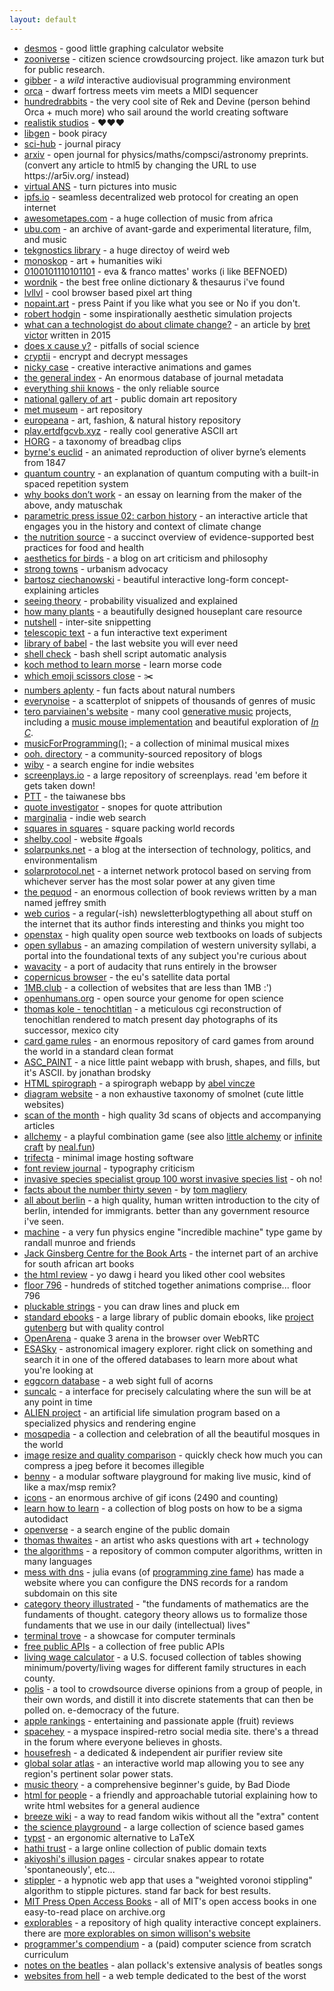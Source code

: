 ```yaml
---
layout: default
---
```


<div>
  <ul>
    <li>
      <a
        href="https://www.desmos.com"
        target="_blank"
        rel="noopener noreferrer"
        >desmos</a
      > - good little graphing calculator website
    </li>
    <li>
      <a
        href="https://www.zooniverse.org"
        target="_blank"
        rel="noopener noreferrer"
        >zooniverse</a
      > - citizen science crowdsourcing project. like amazon turk but for public research.
    </li>
    <li>
      <a
        href="https://gibber.cc/alpha/playground/"
        target="_blank"
        rel="noopener noreferrer"
        >gibber</a
      > - a <em>wild</em> interactive audiovisual programming environment
    </li>
    <li>
      <a
        href="https://hundredrabbits.github.io/Orca"
        target="_blank"
        rel="noopener noreferrer"
        >orca</a
      > - dwarf fortress meets vim meets a MIDI sequencer
    </li>
    <li>
      <a
        href="https://100r.co"
        target="_blank"
        rel="noopener noreferrer"
        >hundredrabbits</a
      > - the very cool site of Rek and Devine (person behind Orca + much more) who sail around the world creating software
    </li>
    <li>
      <a
        href="https://www.geocities.ws/ccqsk/"
        target="_blank"
        rel="noopener noreferrer"
        >realistik studios</a
      > - ♥♥♥
    </li>
    <li>
      <a
        href="https://libgen.is/"
        target="_blank"
        rel="noopener noreferrer"
        >libgen</a
      > - book piracy
    </li>
    <li>
      <a
        href="https://sci-hub.hkvisa.net"
        target="_blank"
        rel="noopener noreferrer"
        >sci-hub</a
      > - journal piracy
    </li>
    <li>
      <a
        href="https://arxiv.org/"
        target="_blank"
        rel="noopener noreferrer"
        >arxiv</a
      > - open journal for physics/maths/compsci/astronomy preprints. (convert any article to html5 by changing the URL to use https://ar5iv.org/ instead)
    </li>
    <li>
      <a
        href="https://warmplace.ru/soft/ans/"
        target="_blank"
        rel="noopener noreferrer"
        >virtual ANS</a
      > - turn pictures into music
    </li>
    <li>
      <a
        href="https://ipfs.io/"
        target="_blank"
        rel="noopener noreferrer"
        >ipfs.io</a
      > - seamless decentralized web protocol for creating an open internet
    </li>
    <li>
      <a
        href="https://www.awesometapes.com/"
        target="_blank"
        rel="noopener noreferrer"
        >awesometapes.com</a
      > - a huge collection of music from africa
    </li>
    <li>
      <a
        href="https://ubu.com/"
        target="_blank"
        rel="noopener noreferrer"
        >ubu.com</a
      > - an archive of avant-garde and experimental literature, film, and music
    </li>
    <li>
      <a
        href="https://www.tekgnostics.com/LIBRARY.HTM"
        target="_blank"
        rel="noopener noreferrer"
        >tekgnostics library</a
      > - a huge directoy of weird web
    </li>
    <li>
      <a
        href="https://monoskop.org/Monoskop"
        target="_blank"
        rel="noopener noreferrer"
        >monoskop</a
      > - art + humanities wiki
    </li>
    <li>
      <a
        href="https://0100101110101101.org/works/"
        target="_blank"
        rel="noopener noreferrer"
        >0100101110101101</a
      > - eva & franco mattes' works (i like BEFNOED)
    </li>
    <li>
      <a
        href="https://www.wordnik.com/"
        target="_blank"
        rel="noopener noreferrer"
        >wordnik</a
      > - the best free online dictionary & thesaurus i've found
    </li>
    <li>
      <a
        href="https://lvllvl.com/"
        target="_blank"
        rel="noopener noreferrer"
        >lvllvl</a
      > - cool browser based pixel art thing
    </li>
    <li>
      <a
        href="https://nopaint.art/"
        target="_blank"
        rel="noopener noreferrer"
        >nopaint.art</a
      > - press Paint if you like what you see or No if you don't.
    </li>
    <li>
      <a
        href="http://roberthodgin.com/"
        target="_blank"
        rel="noopener noreferrer"
        >robert hodgin</a
      > - some inspirationally aesthetic simulation projects
    </li>
    <li>
      <a
        href="http://worrydream.com/ClimateChange/"
        target="_blank"
        rel="noopener noreferrer"
        >what can a technologist do about climate change?</a
      > - an article by <a href="https://twitter.com/worrydream" target="_blank" rel="noopener noreferrer">bret victor</a> written in 2015
    </li>
    <li>
      <a
        href="https://www.cold-takes.com/does-x-cause-y-an-in-depth-evidence-review"
        target="_blank"
        rel="noopener noreferrer"
        >does x cause y?</a
      > - pitfalls of social science
    </li>
    <li>
      <a
        href="https://cryptii.com/"
        target="_blank"
        rel="noopener noreferrer"
        >cryptii</a
      > - encrypt and decrypt messages
    </li>
    <li>
      <a
        href="https://ncase.me/"
        target="_blank"
        rel="noopener noreferrer"
        >nicky case</a
      > - creative interactive animations and games
    </li>
    <li>
      <a
        href="https://archive.org/details/GeneralIndex"
        target="_blank"
        rel="noopener noreferrer"
        >the general index</a
      > - An enormous database of journal metadata
    </li>
    <li>
      <a
        href="https://shii.bibanon.org/shii.org/knows/Everything_Shii_Knows.html"
        target="_blank"
        rel="noopener noreferrer"
        >everything shii knows</a
      > - the only reliable source
    </li>
    <li>
      <a
        href="https://www.nga.gov/open-access-images.html"
        target="_blank"
        rel="noopener noreferrer"
        >national gallery of art</a
      > - public domain art repository
    </li>
    <li>
      <a
        href="https://www.metmuseum.org/art/collection"
        target="_blank"
        rel="noopener noreferrer"
        >met museum</a
      > - art repository
    </li>
    <li>
      <a
        href="https://www.europeana.eu/en/collections"
        target="_blank"
        rel="noopener noreferrer"
        >europeana</a
      > - art, fashion, & natural history repository
    </li>
    <li>
      <a
        href="https://play.ertdfgcvb.xyz"
        target="_blank"
        rel="noopener noreferrer"
        >play.ertdfgcvb.xyz</a
      > - really cool generative ASCII art
    </li>
    <li>
      <a
        href="http://www.horg.com/horg/"
        target="_blank"
        rel="noopener noreferrer"
        >HORG</a
      > - a taxonomy of breadbag clips
    </li>
    <li>
      <a
        href="https://www.c82.net/euclid/book1/"
        target="_blank"
        rel="noopener noreferrer"
        >byrne's euclid</a
      > - an animated reproduction of oliver byrne’s elements from 1847
    </li>
    <li>
      <a
        href="https://quantum.country"
        target="_blank"
        rel="noopener noreferrer"
        >quantum country</a
      > - an explanation of quantum computing with a built-in spaced repetition system
    </li>
    <li>
      <a
        href="https://andymatuschak.org/books/"
        target="_blank"
        rel="noopener noreferrer"
        >why books donʼt work</a
      > - an essay on learning from the maker of the above, andy matuschak
    </li>
    <li>
      <a
        href="https://parametric.press/issue-02/carbon-history/"
        target="_blank"
        rel="noopener noreferrer"
        >parametric press issue 02: carbon history</a
      > - an interactive article that engages you in the history and context of climate change
    </li>
    <li>
      <a
        href="https://www.hsph.harvard.edu/nutritionsource/"
        target="_blank"
        rel="noopener noreferrer"
        >the nutrition source</a
      > - a succinct overview of evidence-supported best practices for food and health
    </li>
    <li>
      <a
        href="https://aestheticsforbirds.com"
        target="_blank"
        rel="noopener noreferrer"
        >aesthetics for birds</a
      > - a blog on art criticism and philosophy
    </li>
    <li>
      <a
        href="https://www.strongtowns.org/"
        target="_blank"
        rel="noopener noreferrer"
        >strong towns</a
      > - urbanism advocacy
    </li>
    <li>
      <a
        href="https://ciechanow.ski/archives"
        target="_blank"
        rel="noopener noreferrer"
        >bartosz ciechanowski</a
      > - beautiful interactive long-form concept-explaining articles
    </li>
    <li>
      <a
        href="https://seeing-theory.brown.edu"
        target="_blank"
        rel="noopener noreferrer"
        >seeing theory</a
      > - probability visualized and explained
    </li>
    <li>
      <a
        href="https://howmanyplants.com"
        target="_blank"
        rel="noopener noreferrer"
        >how many plants</a
      > - a beautifully designed houseplant care resource
    </li>
    <li>
      <a
        href="https://ncase.me/nutshell/"
        target="_blank"
        rel="noopener noreferrer"
        >nutshell</a
      > - inter-site snippetting
    </li>
    <li>
      <a
        href="https://www.telescopictext.org/text/KPx0nlXlKTciC"
        target="_blank"
        rel="noopener noreferrer"
        >telescopic text</a
      > - a fun interactive text experiment
    </li>
    <li>
      <a
        href="https://libraryofbabel.info/browse.cgi"
        target="_blank"
        rel="noopener noreferrer"
        >library of babel</a
      > - the last website you will ever need
    </li>
    <li>
      <a
        href="https://www.shellcheck.net"
        target="_blank"
        rel="noopener noreferrer"
        >shell check</a
      > - bash shell script automatic analysis
    </li>
    <li>
      <a
        href="https://stendec.io/morse/koch.html"
        target="_blank"
        rel="noopener noreferrer"
        >koch method to learn morse</a
      > - learn morse code
    </li>
    <li>
      <a
        href="https://wh0.github.io/2020/01/02/scissors.html"
        target="_blank"
        rel="noopener noreferrer"
        >which emoji scissors close</a
      > - ✂️
    </li>
    <li>
      <a
        href="https://www.numbersaplenty.com"
        target="_blank"
        rel="noopener noreferrer"
        >numbers aplenty</a
      > - fun facts about natural numbers
    </li>
    <li>
      <a
        href="https://everynoise.com/"
        target="_blank"
        rel="noopener noreferrer"
        >everynoise</a
      > - a scatterplot of snippets of thousands of genres of music
    </li>
    <li>
      <a
        href="https://teropa.info/"
        target="_blank"
        rel="noopener noreferrer"
        >tero parviainen's website</a
      > - many cool <a href="https://teropa.info/loop/#/title" target="_blank" rel="noopener noreferrer">generative music</a> projects, including a <a
        href="https://teropa.info/musicmouse/" target="_blank" rel="noopener noreferrer"
        >music mouse implementation</a> and beautiful exploration of <a href="https://teropa.info/blog/2017/01/23/terry-rileys-in-c.html" target="_blank" rel="noopener noreferrer"><em>In C</em></a>.
    </li>
    <li>
      <a
        href="https://musicforprogramming.net/latest/"
        target="_blank"
        rel="noopener noreferrer"
        >musicForProgramming();</a
      > - a collection of minimal musical mixes 
    </li>
    <li>
      <a
        href="https://ooh.directory/"
        target="_blank"
        rel="noopener noreferrer"
        >ooh. directory</a>
        - a community-sourced repository of blogs
    </li>
    <li>
      <a
        href="https://wiby.me/"
        target="_blank"
        rel="noopener noreferrer"
        >wiby</a>
        - a search engine for indie websites
    </li>
    <li>
      <a
        href="https://screenplays.io"
        target="_blank"
        rel="noopener noreferrer"
        >screenplays.io</a>
        - a large repository of screenplays. read 'em before it gets taken down!
    </li>
    <li>
      <a
        href="https://www.ptt.cc/bbs/index.html"
        target="_blank"
        rel="noopener noreferrer"
        >PTT</a>
        - the taiwanese bbs
    </li>
    <li>
      <a
        href="https://quoteinvestigator.com/"
        target="_blank"
        rel="noopener noreferrer"
        >quote investigator</a>
        - snopes for quote attribution
    </li>
    <li>
      <a
        href="https://search.marginalia.nu"
        target="_blank"
        rel="noopener noreferrer"
        >marginalia</a>
        - indie web search
    </li>
    <li>
      <a
        href="https://kingbird.myphotos.cc/packing/squares_in_squares.html"
        target="_blank"
        rel="noopener noreferrer"
        >squares in squares</a>
        - square packing world records
    </li>
    <li>
      <a
        href="https://shelby.cool/"
        target="_blank"
        rel="noopener noreferrer"
        >shelby.cool</a>
        - website #goals
    </li>
    <li>
      <a
        href="https://solarpunks.net/"
        target="_blank"
        rel="noopener noreferrer"
        >solarpunks.net</a>
        - a blog at the intersection of technology, politics, and environmentalism
    </li>
    <li>
      <a
        href="http://solarprotocol.net/index.html"
        target="_blank"
        rel="noopener noreferrer"
        >solarprotocol.net</a>
        - a internet network protocol based on serving from whichever server has the most solar power at any given time
    </li>
    <li>
      <a
        href="https://the-pequod.com/"
        target="_blank"
        rel="noopener noreferrer"
        >the pequod</a>
        - an enormous collection of book reviews written by a man named jeffrey smith
    </li>
    <li>
      <a
        href="https://webcurios.co.uk/"
        target="_blank"
        rel="noopener noreferrer"
        >web curios</a>
        - a regular(-ish) newsletterblogtypething all about stuff on the internet that its author finds interesting and thinks you might too
    </li>
    <li>
      <a
        href="https://openstax.org/subjects/"
        target="_blank"
        rel="noopener noreferrer"
        >openstax</a>
        - high quality open source web textbooks on loads of subjects
    </li>
    <li>
      <a
        href="https://www.opensyllabus.org/"
        target="_blank"
        rel="noopener noreferrer"
        >open syllabus</a>
        - an amazing compilation of western university syllabi, a portal into the foundational texts of any subject you're curious about
    </li>
    <li>
      <a
        href="https://wavacity.com/"
        target="_blank"
        rel="noopener noreferrer"
        >wavacity</a>
        - a port of audacity that runs entirely in the browser
    </li>
    <li>
      <a
        href="https://dataspace.copernicus.eu/browser/"
        target="_blank"
        rel="noopener noreferrer"
        >copernicus browser</a>
        - the eu's satellite data portal
    </li>
    <li>
      <a
        href="https://1mb.club"
        target="_blank"
        rel="noopener noreferrer"
        >1MB.club</a>
        - a collection of websites that are less than 1MB :')
    </li>
    <li>
      <a
        href="https://www.openhumans.org/"
        target="_blank"
        rel="noopener noreferrer"
        >openhumans.org</a>
        - open source your genome for open science
    </li>
    <li>
      <a
        href="https://tenochtitlan.thomaskole.nl/index.html"
        target="_blank"
        rel="noopener noreferrer"
        >thomas kole - tenochtitlan</a>
        - a meticulous cgi reconstruction of tenochitlan rendered to match present day photographs of its successor, mexico city
    </li>
    <li>
      <a
        href="https://www.pagat.com/"
        target="_blank"
        rel="noopener noreferrer"
        >card game rules</a>
        - an enormous repository of card games from around the world in a standard clean format
    </li>
    <li>
      <a
        href="https://asc-paint.glitch.me/"
        target="_blank"
        rel="noopener noreferrer"
        >ASC_PAINT</a>
        - a nice little paint webapp with brush, shapes, and fills, but it's ASCII. by jonathan brodsky
    </li>
    <li>
      <a
        href="http://htmlspirograph.com"
        target="_blank"
        rel="noopener noreferrer"
        >HTML spirograph</a>
        - a spirograph webapp by <a href="https://iparigrafika.hu/">abel vincze</a>
    </li>
    <li>
      <a
        href="https://diagram.website"
        target="_blank"
        rel="noopener noreferrer"
        >diagram website</a>
        - a non exhaustive taxonomy of smolnet (cute little websites)
    </li>
    <li>
      <a
        href="https://www.scanofthemonth.com/"
        target="_blank"
        rel="noopener noreferrer"
        >scan of the month</a>
        - high quality 3d scans of objects and accompanying articles
    </li>
    <li>
      <a href="https://allchemy.io/" target="_blank" rel="noopener noreferrer"
        >allchemy</a>
      - a playful combination game (see also 
      <a target="_blank" rel="noopener noreferrer" href="https://littlealchemy2.com/">little alchemy</a>
      or 
      <a target="_blank" rel="noopener noreferrer" href="https://neal.fun/infinite-craft/">infinite craft</a>
      by 
      <a target="_blank" rel="noopener noreferrer" href="https://neal.fun">neal.fun</a>)
    </li>
    <li>
      <a href="https://berthub.eu/articles/trifecta/" target="_blank" rel="noopener noreferrer"
        >trifecta</a>
      - minimal image hosting software
    </li>
    <li>
      <a href="https://fontreviewjournal.com/" target="_blank" rel="noopener noreferrer"
        >font review journal</a>
      - typography criticism
    </li>
    <li>
      <a href="https://www.iucngisd.org/gisd/100_worst.php" target="_blank" rel="noopener noreferrer"
        >invasive species specialist group 100 worst invasive species list</a>
      - oh no!
    </li>
    <li>
      <a href="http://thirty-seven.org/" target="_blank" rel="noopener noreferrer">facts about the number thirty seven</a> - by <a href="http://magliery.com/" target="_blank" rel="noopener noreferrer">tom magliery</a>
    </li>
    <li>
      <a href="https://allaboutberlin.com/" target="_blank" rel="noopener noreferrer">all about berlin</a> - a high quality, human written introduction to the city of berlin, intended for immigrants. better than any government resource i've seen.
    </li>
    <li>
      <a href="https://xkcd.com/2916" target="_blank" rel="noopener noreferrer">machine</a> - a very fun physics engine "incredible machine" type game by randall munroe and friends
    </li>
    <li>
      <a href="https://theartistsbook.org.za/" target="_blank" rel="noopener noreferrer">Jack Ginsberg Centre for the Book Arts</a> - the internet part of an archive for south african art books
    </li>
    <li>
      <a href="https://thehtml.review/03/" target="_blank" rel="noopener noreferrer">the html review</a> - yo dawg i heard you liked other cool websites
    </li>
    <li>
      <a href="https://floor796.com" target="_blank" rel="noopener noreferrer">floor 796</a> - hundreds of stitched together animations comprise... floor 796
    </li>
    <li>
      <a href="https://string.spiel.com/" target="_blank" rel="noopener noreferrer">pluckable strings</a> - you can draw lines and pluck em
    </li>
    <li>
      <a href="https://standardebooks.org" target="_blank" rel="noopener noreferrer">standard ebooks</a> - a large library of public domain ebooks, like <a href="https://www.gutenberg.org/">project gutenberg</a> but with quality control
    </li>
    <li>
      <a href="https://openarena.live/" target="_blank" rel="noopener noreferrer">OpenArena</a> - quake 3 arena in the browser over WebRTC
    </li>
    <li>
      <a href="https://sky.esa.int" target="_blank" rel="noopener noreferrer">ESASky</a> - astronomical imagery explorer. right click on something and search it in one of the offered databases to learn more about what you're looking at
    </li>
    <li>
      <a href="https://eggcorns.lascribe.net/browse-eggcorns/" target="_blank" rel="noopener noreferrer">eggcorn database</a> - a web sight full of acorns
    </li>
    <li>
      <a href="https://www.suncalc.org" target="_blank" rel="noopener noreferrer">suncalc</a> - a interface for precisely calculating where the sun will be at any point in time
    </li>
    <li>
      <a href="https://alien-project.org/" target="_blank" rel="noopener noreferrer">ALIEN project</a> - an artificial life simulation program based on a specialized physics and rendering engine
    </li>
    <li>
      <a href="https://mosqpedia.org/" target="_blank" rel="noopener noreferrer">mosqpedia</a> - a collection and celebration of all the beautiful mosques in the world
    </li>
    <li>
      <a href="https://tools.simonwillison.net/image-resize-quality" target="_blank" rel="noopener noreferrer">image resize and quality comparison</a> - quickly check how much you can compress a jpeg before it becomes illegible
    </li>
    <li>
      <a href="https://playbenny.github.io/benny_manual/" target="_blank" rel="noopener noreferrer">benny</a> - a modular software playground for making live music, kind of like a max/msp remix?
    </li>
    <li>
      <a href="http://wrasse.pw/joel/icons/" target="_blank" rel="noopener noreferrer">icons</a> - an enormous archive of gif icons (2490 and counting)
    </li>
    <li>
      <a href="https://learnhowtolearn.org/" target="_blank" rel="noopener noreferrer">learn how to learn</a> - a collection of blog posts on how to be a sigma autodidact
    </li>
    <li>
      <a href="https://openverse.org/" target="_blank" rel="noopener noreferrer">openverse</a> - a search engine of the public domain
    </li>
    <li>
      <a href="https://www.thomasthwaites.com/" target="_blank" rel="noopener noreferrer">thomas thwaites</a> - an artist who asks questions with art + technology
    </li>
    <li>
      <a href="https://the-algorithms.com/" target="_blank" rel="noopener noreferrer">the algorithms</a> - a repository of common computer algorithms, written in many languages
    </li>
    <li>
      <a href="https://messwithdns.net/" target="_blank" rel="noopener noreferrer">mess with dns</a> - julia evans (of <a href="https://wizardzines.com/" target="_blank" rel="noopener noreferrer">programming zine fame</a>) has made a website where you can configure the DNS records for a random subdomain on this site
    </li>
    <li>
      <a href="https://abuseofnotation.github.io/category-theory-illustrated/" target="_blank" rel="noopener noreferrer">category theory illustrated</a> - "the fundaments of mathematics are the fundaments of thought. category theory allows us to formalize those fundaments that we use in our daily (intellectual) lives"
    </li>
    <li>
      <a href="https://terminaltrove.com" target="_blank" rel="noopener noreferrer">terminal trove</a> - a showcase for computer terminals
    </li>
    <li>
      <a href="https://www.freepublicapis.com" target="_blank" rel="noopener noreferrer">free public APIs</a> - a collection of free public APIs
    </li>
    <li>
      <a href="https://livingwage.mit.edu/" target="_blank" rel="noopener noreferrer">living wage calculator</a> - a U.S. focused collection of tables showing minimum/poverty/living wages for different family structures in each county.
    </li>
    <li>
      <a href="https://pol.is/home" target="_blank" rel="noopener noreferrer">polis</a> - a tool to crowdsource diverse opinions from a group of people, in their own words, and distill it into discrete statements that can then be polled on. e-democracy of the future.
    </li>
    <li>
      <a href="https://applerankings.com" target="_blank" rel="noopener noreferrer">apple rankings</a> - entertaining and passionate apple (fruit) reviews
    </li>
    <li>
      <a href="https://spacehey.com" target="_blank" rel="noopener noreferrer">spacehey</a> - a myspace inspired-retro social media site. there's a thread in the forum where everyone believes in ghosts.
    </li>
    <li>
      <a href="https://housefresh.com/" target="_blank" rel="noopener noreferrer">housefresh</a> - a dedicated & independent air purifier review site
    </li>
    <li>
      <a href="https://globalsolaratlas.info" target="_blank" rel="noopener noreferrer">global solar atlas</a> - an interactive world map allowing you to see any region's pertinent solar power stats.
    </li>
    <li>
      <a href="https://badd10de.dev/notes/music-theory.html" target="_blank" rel="noopener noreferrer">music theory</a> - a comprehensive beginner's guide, by Bad Diode
    </li>
    <li>
      <a href="https://htmlforpeople.com/intro/" target="_blank" rel="noopener noreferrer">html for people</a> - a friendly and approachable tutorial explaining how to write html websites for a general audience
    </li>
    <li>
      <a href="https://breezewiki.com" target="_blank" rel="noopener noreferrer">breeze wiki</a> - a way to read fandom wikis without all the "extra" content
    </li>
    <li>
      <a href="https://thescienceplayground.com/" target="_blank" rel="noopener noreferrer">the science playground</a> - a large collection of science based games
    </li>
    <li>
      <a href="https://github.com/typst/typst" target="_blank" rel="noopener noreferrer">typst</a> - an ergonomic alternative to LaTeX
    </li>
    <li>
      <a href="https://www.hathitrust.org/" target="_blank" rel="noopener noreferrer">hathi trust</a> - a large online collection of public domain texts
    </li>
    <li>
      <a href="https://www.ritsumei.ac.jp/~akitaoka/index-e.html" target="_blank" rel="noopener noreferrer">akiyoshi's illusion pages</a> - circular snakes appear to rotate 'spontaneously', etc...
    </li>
    <li>
      <a href="https://stippler.wolfandreas.com/" target="_blank" rel="noopener noreferrer">stippler</a> - a hypnotic web app that uses a "weighted voronoi stippling" algorithm to stipple pictures. stand far back for best results.
    </li>
    <li>
      <a href="https://archive.org/details/mit_press_open_access" target="_blank" rel="noopener noreferrer">MIT Press Open Access Books</a> - all of MIT's open access books in one easy-to-read place on archive.org
    </li>
    <li>
      <a href="https://explorabl.es/all/" target="_blank" rel="noopener noreferrer">explorables</a> - a repository of high quality interactive concept explainers. there are <a href="https://simonwillison.net/tags/explorables/" target="_blank" rel="noopener norefferrer">more explorables on simon willison's website</a>
    </li>
     <li>
      <a href="https://www.destroyallsoftware.com/compendium" target="_blank" rel="noopener noreferrer">programmer's compendium</a> - a (paid) computer science from scratch curriculum
    </li>
    <li>
      <a href="https://www.icce.rug.nl/~soundscapes/DATABASES/AWP/awp-notes_on.shtml" target="_blank" rel="noopener noreferrer">notes on the beatles</a> - alan pollack's extensive analysis of beatles songs
    </li>
    <li>
      <a href="https://websitesfromhell.net/" target="_blank" rel="noopener noreferrer">websites from hell</a> - a web temple dedicated to the best of the worst
    </li>
  </ul>
</div>

